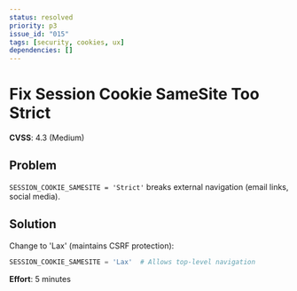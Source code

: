 ```yaml
---
status: resolved
priority: p3
issue_id: "015"
tags: [security, cookies, ux]
dependencies: []
---
```


# Fix Session Cookie SameSite Too Strict

**CVSS**: 4.3 (Medium)

## Problem

`SESSION_COOKIE_SAMESITE = 'Strict'` breaks external navigation (email links, social media).

## Solution

Change to 'Lax' (maintains CSRF protection):
```python
SESSION_COOKIE_SAMESITE = 'Lax'  # Allows top-level navigation
```

**Effort**: 5 minutes
